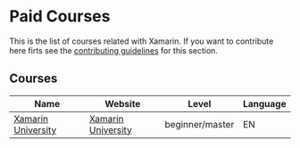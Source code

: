 # Paid Courses

This is the list of courses related with Xamarin. If you want to contribute here firts see the [contributing guidelines](contributing-guidelines.md) for this section.

## Courses

Name | Website | Level | Language
------------ | ------- | ------- | -------
[Xamarin University](/course-profiles/Xamarin-University.md) | [Xamarin University](https://university.xamarin.com/) | beginner/master | EN
